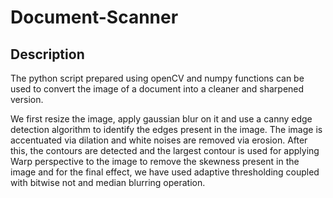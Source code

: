 # Document-Scanner

## Description

The python script prepared using openCV and numpy functions can be used to convert the image of a document into a cleaner and sharpened version.

We first resize the image, apply gaussian blur on it and use a canny edge detection algorithm to identify the edges present in the image. The image is accentuated via dilation and white noises are removed via erosion. After this, the contours are detected and the largest contour is used for applying Warp perspective to the image to remove the skewness present in the image and for the final effect, we have used adaptive thresholding coupled with bitwise not and median blurring operation.






